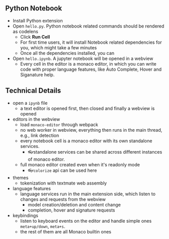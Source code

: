 ## Python Notebook

* Install Python extension
* Open `hello.py`. Python notebook related commands should be rendered as codelens
  * Click **Run Cell**
  * For first time users, it will install Notebook related dependencies for you, which might take a few minutes
  * Once all the dependencies installed, you can
* Open `hello.ipynb`. A jupyter notebook will be opened in a webview
  * Every cell in the editor is a monaco editor, in which you can write code with proper language features, like Auto Complete, Hover and Siganature help.


## Technical Details

* open a `ipynb` file
  * a text editor is opened first, then closed and finally a webview is opened
* editors in the webview
  * load `monaco-editor` through webpack
  * no web worker in webview, everything then runs in the main thread, e.g., link detection
  * every notebook cell is a monaco editor with its own standalone services.
    * 👓standalone services can be shared across different instances of monaco editor.
  * full monaco editor created even when it's readonly mode
    * 👓`colorize` api can be used here
* themes
  * tokenization with textmate web assembly
* language features
  * language services run in the main extension side, which listen to changes and requests from the webview
    * model creation/deletion and content change
    * completion, hover and signature requests
* keybindings
  * listen to keyboard events on the editor and handle simple ones `meta+up/down`, `meta+s`.
  * the rest of them are all Monaco builtin ones
